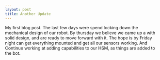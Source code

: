 ```yaml
---
layout: post
title: Another Update
---
```


<p>
My first blog post. The last few days were spend locking down the mechanical design of our robot. By thursday we believe we came up a with solid design, and are ready to move forward with it. The hope is by Friday night can get everything mounted and get all our sensors working. And Continue working at adding capabilities to our HSM, as things are added to the bot. 


</p> 